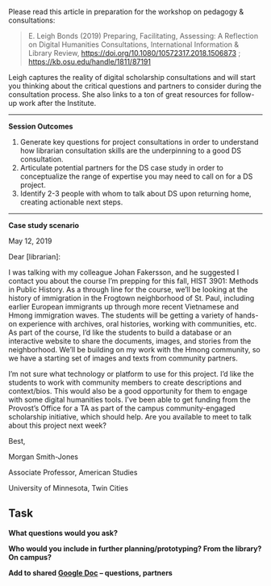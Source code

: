 Please read this article in preparation for the workshop on pedagogy & consultations: 
>E. Leigh Bonds (2019) Preparing, Facilitating, Assessing: A Reflection on Digital Humanities Consultations, International Information & Library Review, https://doi.org/10.1080/10572317.2018.1506873 ; https://kb.osu.edu/handle/1811/87191<p>
  
Leigh captures the reality of digital scholarship consultations and will start you thinking about the critical questions and partners to consider during the consultation process. She also links to a ton of great resources for follow-up work after the Institute.

___

**Session Outcomes**
1. Generate key questions for project consultations in order to understand how librarian consultation skills are the underpinning to a good DS consultation.
2. Articulate potential partners for the DS case study in order to conceptualize the range of expertise you may need to call on for a DS project.
3. Identify 2-3 people with whom to talk about DS upon returning home, creating actionable next steps.

___

**Case study scenario**

May 12, 2019

Dear [librarian]:

I was talking with my colleague Johan Fakersson, and he suggested I contact you about the course I’m prepping for this fall, HIST 3901: Methods in Public History.  As a through line for the course, we’ll be looking at the history of immigration in the Frogtown neighborhood of St. Paul, including earlier European immigrants up through more recent Vietnamese and Hmong immigration waves. The students will be getting a variety of hands-on experience with archives, oral histories, working with communities, etc. As part of the course, I’d like the students to build a database or an interactive website to share the documents, images, and stories from the neighborhood. We’ll be building on my work with the Hmong community, so we have a starting set of images and texts from community partners. 

I’m not sure what technology or platform to use for this project. I’d like the students to work with community members to create descriptions and context/bios. This would also be a good opportunity for them to engage with some digital humanities tools. I’ve been able to get funding from the Provost’s Office for a TA as part of the campus community-engaged scholarship initiative, which should help. Are you available to meet to talk about this project next week?

Best,

Morgan Smith-Jones

Associate Professor, American Studies

University of Minnesota, Twin Cities

## Task
**What questions would you ask?**

**Who would you include in further planning/prototyping? From the library? On campus?**

**Add to shared [Google Doc](https://docs.google.com/document/d/1ZRAU244axutv39efVMKtMuZOq6GHeEZDEHUQ3IoBXKI/edit?usp=sharing) – questions, partners**
